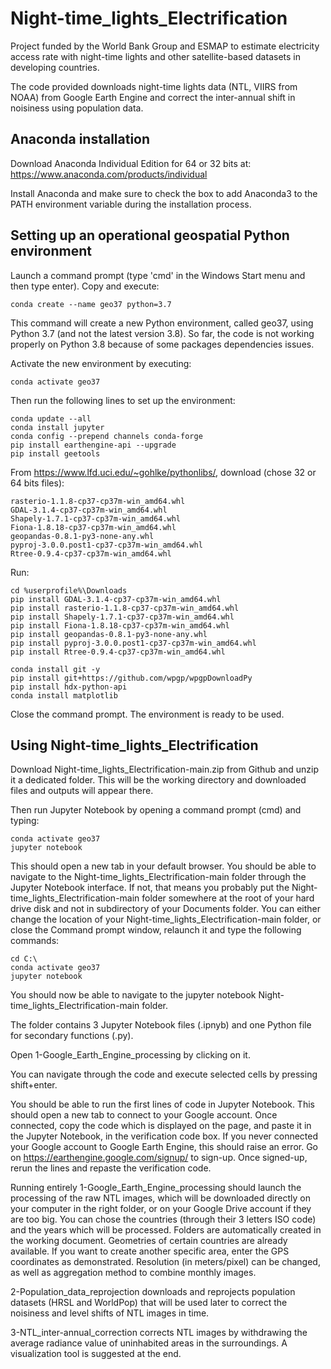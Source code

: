 # Night-time_lights_Electrification
Project funded by the World Bank Group and ESMAP to estimate electricity access rate with night-time lights and other satellite-based datasets in developing countries.

The code provided downloads night-time lights data (NTL, VIIRS from NOAA) from Google Earth Engine and correct the inter-annual shift in noisiness using population data.

## Anaconda installation

Download Anaconda Individual Edition for 64 or 32 bits at:
https://www.anaconda.com/products/individual

Install Anaconda and make sure to check the box to add Anaconda3 to the PATH environment variable during the installation process.

## Setting up an operational geospatial Python environment

Launch a command prompt (type 'cmd' in the Windows Start menu and then type enter). Copy and execute:

	conda create --name geo37 python=3.7

This command will create a new Python environment, called geo37, using Python 3.7 (and not the latest version 3.8).
So far, the code is not working properly on Python 3.8 because of some packages dependencies issues.

Activate the new environment by executing:

	conda activate geo37

Then run the following lines to set up the environment:

	conda update --all
	conda install jupyter
	conda config --prepend channels conda-forge
	pip install earthengine-api --upgrade
	pip install geetools

From https://www.lfd.uci.edu/~gohlke/pythonlibs/, download (chose 32 or 64 bits files):

	rasterio‑1.1.8‑cp37‑cp37m‑win_amd64.whl
	GDAL‑3.1.4‑cp37‑cp37m‑win_amd64.whl
	Shapely‑1.7.1‑cp37‑cp37m‑win_amd64.whl
	Fiona‑1.8.18‑cp37‑cp37m‑win_amd64.whl
	geopandas‑0.8.1‑py3‑none‑any.whl
	pyproj‑3.0.0.post1‑cp37‑cp37m‑win_amd64.whl
	Rtree‑0.9.4‑cp37‑cp37m‑win_amd64.whl

Run:

	cd %userprofile%\Downloads
	pip install GDAL‑3.1.4‑cp37‑cp37m‑win_amd64.whl
	pip install rasterio‑1.1.8‑cp37‑cp37m‑win_amd64.whl
	pip install Shapely‑1.7.1‑cp37‑cp37m‑win_amd64.whl
	pip install Fiona‑1.8.18‑cp37‑cp37m‑win_amd64.whl
	pip install geopandas‑0.8.1‑py3‑none‑any.whl
	pip install pyproj‑3.0.0.post1‑cp37‑cp37m‑win_amd64.whl
	pip install Rtree‑0.9.4‑cp37‑cp37m‑win_amd64.whl

	conda install git -y
	pip install git+https://github.com/wpgp/wpgpDownloadPy
	pip install hdx-python-api
	conda install matplotlib

Close the command prompt. The environment is ready to be used.

## Using Night-time_lights_Electrification

Download Night-time_lights_Electrification-main.zip from Github and unzip it a dedicated folder. 
This will be the working directory and downloaded files and outputs will appear there.

Then run Jupyter Notebook by opening a command prompt (cmd) and typing:

	conda activate geo37
	jupyter notebook

This should open a new tab in your default browser.
You should be able to navigate to the Night-time_lights_Electrification-main folder through the Jupyter Notebook interface.
If not, that means you probably put the Night-time_lights_Electrification-main folder somewhere at the root of your hard drive disk
and not in subdirectory of your Documents folder.
You can either change the location of your Night-time_lights_Electrification-main folder, 
or close the Command prompt window, relaunch it and type the following commands:

	cd C:\
	conda activate geo37
	jupyter notebook

You should now be able to navigate to the jupyter notebook Night-time_lights_Electrification-main folder.

The folder contains 3 Jupyter Notebook files (.ipnyb) and one Python file for secondary functions (.py).

Open 1-Google_Earth_Engine_processing by clicking on it.

You can navigate through the code and execute selected cells by pressing shift+enter.

You should be able to run the first lines of code in Jupyter Notebook. This should open a new tab to connect to your Google account.
Once connected, copy the code which is displayed on the page, and paste it in the Jupyter Notebook, in the verification code box.
If you never connected your Google account to Google Earth Engine, this should raise an error.
Go on https://earthengine.google.com/signup/ to sign-up.
Once signed-up, rerun the lines and repaste the verification code.

Running entirely 1-Google_Earth_Engine_processing should launch the processing of the raw NTL images,
which will be downloaded directly on your computer in the right folder, or on your Google Drive account if they are too big.
You can chose the countries (through their 3 letters ISO code) and the years which will be processed.
Folders are automatically created in the working document.
Geometries of certain countries are already available. If you want to create another specific area, enter the GPS coordinates as demonstrated.
Resolution (in meters/pixel) can be changed, as well as aggregation method to combine monthly images.

2-Population_data_reprojection downloads and reprojects population datasets (HRSL and WorldPop) that will be used later to correct the noisiness and level shifts of NTL images in time.

3-NTL_inter-annual_correction corrects NTL images by withdrawing the average radiance value of uninhabited areas in the surroundings.
A visualization tool is suggested at the end.



